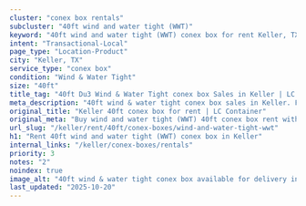 ```yaml
---
cluster: "conex box rentals"
subcluster: "40ft wind and water tight (WWT)"
keyword: "40ft wind and water tight (WWT) conex box for rent Keller, TX"
intent: "Transactional-Local"
page_type: "Location-Product"
city: "Keller, TX"
service_type: "conex box"
condition: "Wind & Water Tight"
size: "40ft"
title_tag: "40ft Du3 Wind & Water Tight conex box Sales in Keller | LC Container"
meta_description: "40ft wind & water tight conex box sales in Keller. Fast delivery, competitive pricing. Serving conex boxes area. Quote ID: CNW. Call (214) 524-4168 for your free quote today."
original_title: "Keller 40ft conex box for rent | LC Container"
original_meta: "Buy wind and water tight (WWT) 40ft conex box rent with local delivery in Keller, TX. LC Container — local Since 2003. Request a fast quote today."
url_slug: "/keller/rent/40ft/conex-boxes/wind-and-water-tight-wwt"
h1: "Rent 40ft wind and water tight (WWT) conex box in Keller"
internal_links: "/keller/conex-boxes/rentals"
priority: 3
notes: "2"
noindex: true
image_alt: "40ft wind & water tight conex box available for delivery in Keller"
last_updated: "2025-10-20"
---
```


<!-- TODO: Add unique city/inventory copy, images, and internal links here. -->
